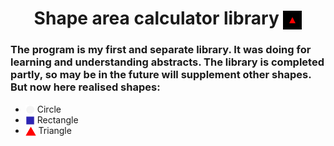 <h1 align="center">Shape area calculator library <img src="https://github.com/MikLomonosov/ShapeAreaCalculation/blob/master/ShapeAreaCalculation/Images/shapes.gif" height="30" style="vertical-align:middle" alt="Shapes"/></h1> 
<h3 align="left">The program is my first and separate library. It was doing for learning and understanding abstracts. The library is completed partly, so may be in the future will supplement other shapes. But now here realised shapes:</h3>
<ul>
  <li><img height="15" src ="https://github.com/MikLomonosov/ShapeAreaCalculation/blob/master/ShapeAreaCalculation/Images/circle.png" alt="circle"
style="vertical-align:bottom"/> Circle</li>
  <li><img height="15" src ="https://github.com/MikLomonosov/ShapeAreaCalculation/blob/master/ShapeAreaCalculation/Images/square.png" alt="square"
style="vertical-align:bottom"/> Rectangle</li>
  <li><img height="15" src ="https://github.com/MikLomonosov/ShapeAreaCalculation/blob/master/ShapeAreaCalculation/Images/triangle.png" alt="triangle"
style="vertical-align:bottom"/> Triangle</li>
</ul>
